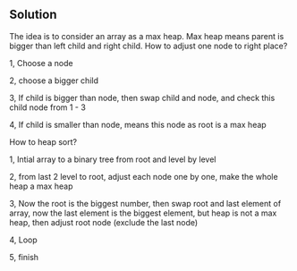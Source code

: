 ## Solution

The idea is to consider an array as a max heap. Max heap means parent is bigger than left child and right child.
How to adjust one node to right place?

1, Choose a node

2, choose a bigger child

3, If child is bigger than node, then swap child and node, and check this child node from 1 - 3

4, If child is smaller than node, means this node as root is a max heap

How to heap sort?

1, Intial array to a binary tree from root and level by level

2, from last 2 level to root, adjust each node one by one, make the whole heap a max heap

3, Now the root is the biggest number, then swap root and last element of array, now the last element is the biggest element, but heap is not a max heap, then adjust root node (exclude the last node)

4, Loop

5, finish